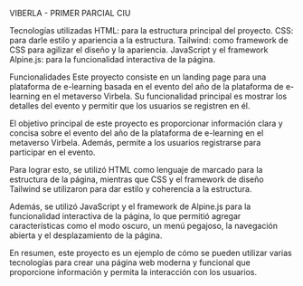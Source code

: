 VIBERLA - PRIMER PARCIAL CIU

Tecnologías utilizadas
HTML: para la estructura principal del proyecto.
CSS: para darle estilo y apariencia a la estructura.
Tailwind: como framework de CSS para agilizar el diseño y la apariencia.
JavaScript y el framework Alpine.js: para la funcionalidad interactiva de la página.

Funcionalidades
Este proyecto consiste en un landing page para una plataforma de e-learning basada en el evento del año de la plataforma de e-learning en el metaverso Virbela. Su funcionalidad principal es mostrar los detalles del evento y permitir que los usuarios se registren en él.

El objetivo principal de este proyecto es proporcionar información clara y concisa sobre el evento del año de la plataforma de e-learning en el metaverso Virbela. Además, permite a los usuarios registrarse para participar en el evento.

Para lograr esto, se utilizó HTML como lenguaje de marcado para la estructura de la página, mientras que CSS y el framework de diseño Tailwind se utilizaron para dar estilo y coherencia a la estructura.

Además, se utilizó JavaScript y el framework de Alpine.js para la funcionalidad interactiva de la página, lo que permitió agregar características como el modo oscuro, un menú pegajoso, la navegación abierta y el desplazamiento de la página.

En resumen, este proyecto es un ejemplo de cómo se pueden utilizar varias tecnologías para crear una página web moderna y funcional que proporcione información y permita la interacción con los usuarios.
